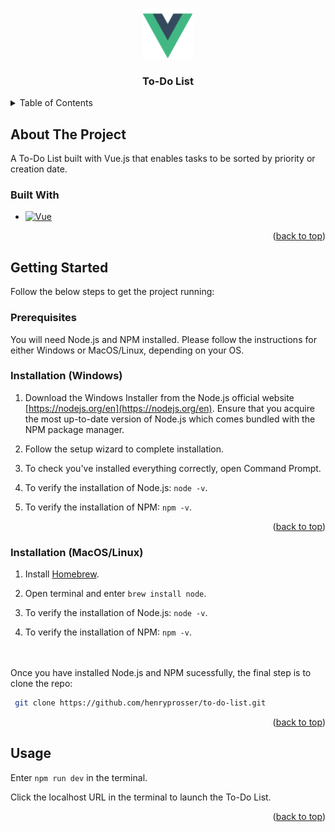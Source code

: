 <a id="readme-top"></a>

<!-- PROJECT LOGO -->
<br />
<div align="center">
  <a href="https://github.com/github_username/repo_name">
    <img src="src/assets/vue.svg" alt="Logo" width="80" height="80">
  </a>

<h3 align="center">To-Do List</h3>
</div>

<!-- TABLE OF CONTENTS -->
<details>
  <summary>Table of Contents</summary>
  <ol>
    <li>
      <a href="#about-the-project">About The Project</a>
      <ul>
        <li><a href="#built-with">Built With</a></li>
      </ul>
    </li>
    <li>
      <a href="#getting-started">Getting Started</a>
      <ul>
        <li><a href="#prerequisites">Prerequisites</a></li>
        <li><a href="#installation-windows">Installation (Windows)</a></li>
        <li><a href="#installation-macoslinux">Installation (MacOS/Linux)</a></li>
      </ul>
    </li>
    <li><a href="#usage">Usage</a></li>
  </ol>
</details>

<!-- ABOUT THE PROJECT -->

## About The Project

A To-Do List built with Vue.js that enables tasks to be sorted by priority or creation date.

### Built With

- [![Vue][Vue.js]][Vue-url]

<p align="right">(<a href="#readme-top">back to top</a>)</p>

<!-- GETTING STARTED -->

## Getting Started

Follow the below steps to get the project running:

### Prerequisites

You will need Node.js and NPM installed. Please follow the instructions for either Windows or MacOS/Linux, depending on your OS.

### Installation (Windows)

1. Download the Windows Installer from the Node.js official website [https://nodejs.org/en](https://nodejs.org/en). Ensure that you acquire the most up-to-date version of Node.js which comes bundled with the NPM package manager.

2. Follow the setup wizard to complete installation.

3. To check you've installed everything correctly, open Command Prompt.

4. To verify the installation of Node.js: `node -v`.

5. To verify the installation of NPM: `npm -v`.

<p align="right">(<a href="#readme-top">back to top</a>)</p>

### Installation (MacOS/Linux)

1. Install [Homebrew](https://brew.sh/).

2. Open terminal and enter `brew install node`.

3. To verify the installation of Node.js: `node -v`.

4. To verify the installation of NPM: `npm -v`.

<br>
<br>
Once you have installed Node.js and NPM sucessfully, the final step is to clone the repo:

```sh
 git clone https://github.com/henryprosser/to-do-list.git
```

<!-- 1. Get a free API Key at [https://example.com](https://example.com)
2. Clone the repo
   ```sh
   git clone https://github.com/github_username/repo_name.git
   ```
3. Install NPM packages
   ```sh
   npm install
   ```
4. Enter your API in `config.js`
   ```js
   const API_KEY = "ENTER YOUR API";
   ``` -->

<p align="right">(<a href="#readme-top">back to top</a>)</p>

<!-- USAGE EXAMPLES -->

## Usage

Enter `npm run dev` in the terminal.

Click the localhost URL in the terminal to launch the To-Do List.

<p align="right">(<a href="#readme-top">back to top</a>)</p>

<!-- MARKDOWN LINKS & IMAGES -->
<!-- https://www.markdownguide.org/basic-syntax/#reference-style-links -->

[Vue.js]: https://img.shields.io/badge/Vue.js-35495E?style=for-the-badge&logo=vuedotjs&logoColor=4FC08D
[Vue-url]: https://vuejs.org/
